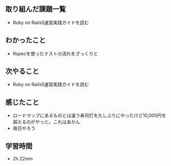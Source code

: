 ## 取り組んだ課題一覧
- Ruby on Rails5速習実践ガイドを読む
## わかったこと
- Rspecを使ったテストの流れをざっくりと
## 次やること
- Ruby on Rails5速習実践ガイドを読む
## 感じたこと
- ロードマップにあるものとは違う寿司打を久しぶりにやったけど10,000円を超えるのがやっと。これはあかん
- 毎日やろう
## 学習時間
- 2h 22min
